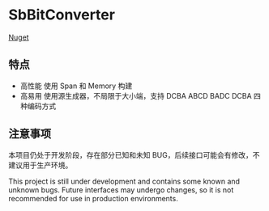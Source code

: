 # SbBitConverter

[Nuget](https://www.nuget.org/packages/SbBitConverter/)

## 特点

- 高性能 使用 Span 和 Memory 构建
- 高易用 使用源生成器，不局限于大小端，支持 DCBA ABCD BADC DCBA 四种编码方式

## 注意事项

本项目仍处于开发阶段，存在部分已知和未知 BUG，后续接口可能会有修改，不建议用于生产环境。

This project is still under development and contains some known and unknown bugs. Future interfaces may undergo changes,
so it is not recommended for use in production environments.
